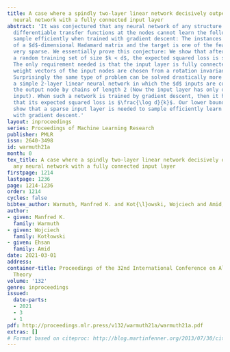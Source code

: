 ```yaml
---
title: A case where a spindly two-layer linear network decisively outperforms any
  neural network with a fully connected input layer
abstract: 'It was conjectured that any neural network of any structure and arbitrary
  differentiable transfer functions at the nodes cannot learn the following problem
  sample efficiently when trained with gradient descent: The instances are the rows
  of a $d$-dimensional Hadamard matrix and the target is one of the features, i.e.
  very sparse. We essentially prove this conjecture: We show that after receiving
  a random training set of size $k < d$, the expected squared loss is still $1-\frac{k}{(d-1)}$.
  The only requirement needed is that the input layer is fully connected and the initial
  weight vectors of the input nodes are chosen from a rotation invariant distribution.
  Surprisingly the same type of problem can be solved drastically more efficient by
  a simple 2-layer linear neural network in which the $d$ inputs are connected to
  the output node by chains of length 2 (Now the input layer has only one edge per
  input). When such a network is trained by gradient descent, then it has been shown
  that its expected squared loss is $\frac{\log d}{k}$. Our lower bounds essentially
  show that a sparse input layer is needed to sample efficiently learn sparse targets
  with gradient descent.'
layout: inproceedings
series: Proceedings of Machine Learning Research
publisher: PMLR
issn: 2640-3498
id: warmuth21a
month: 0
tex_title: A case where a spindly two-layer linear network decisively outperforms
  any neural network with a fully connected input layer
firstpage: 1214
lastpage: 1236
page: 1214-1236
order: 1214
cycles: false
bibtex_author: Warmuth, Manfred K. and Kot{\l}owski, Wojciech and Amid, Ehsan
author:
- given: Manfred K.
  family: Warmuth
- given: Wojciech
  family: Kotłowski
- given: Ehsan
  family: Amid
date: 2021-03-01
address: 
container-title: Proceedings of the 32nd International Conference on Algorithmic Learning
  Theory
volume: '132'
genre: inproceedings
issued:
  date-parts:
  - 2021
  - 3
  - 1
pdf: http://proceedings.mlr.press/v132/warmuth21a/warmuth21a.pdf
extras: []
# Format based on citeproc: http://blog.martinfenner.org/2013/07/30/citeproc-yaml-for-bibliographies/
---
```


